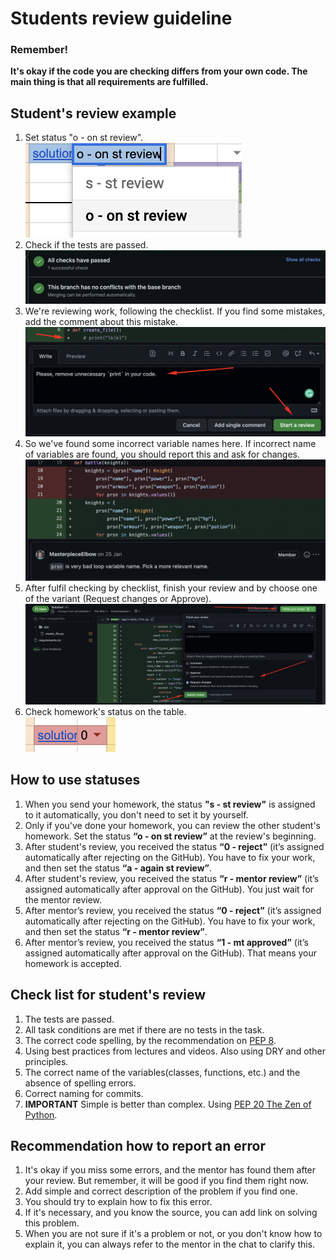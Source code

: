 # Students review guideline

### **Remember!**

**It's okay if the code you are checking differs from your own code. The main thing is that all requirements are fulfilled.**

## Student's review example

1. Set status "o - on st review".                           
    ![set_status_on_st_review](../assets/set_status_on_st_review.png)
2. Check if the tests are passed.
    ![all_tests_are_passed](../assets/all_tests_are_passed.png)
3. We're reviewing work, following the checklist. If you find some mistakes, add the comment about this mistake.
    ![start_review_code](../assets/start_review_code.png)
4.  So we've found some incorrect variable names here. If incorrect name of variables are found, you should report this and ask for changes.
    ![ending_of_review](../assets/inccorect_var_for_example.png)
5. After fulfil checking by checklist, finish your review and by choose one of the variant (Request changes or Approve).
    ![ending_of_review](../assets/ending_of_review.png)
6. Check homework's status on the table.                               
    ![check_status_in_table](../assets/check_status_in_table.png)

## How to use statuses

1. When you send your homework, the status **"s - st review"** is assigned to it automatically, you don't need to set it by yourself. 
2. Only if you've done your homework, you can review the other student's homework. Set the status **“o - on st review”** at the review's beginning.
3. After student's review, you received the status **“0 - reject”** (it’s assigned automatically after rejecting on the GitHub). You have to fix your work, and then set the status **“a - again st review”**.
4. After student's review, you received the status **“r - mentor review”** (it’s assigned automatically after approval on the GitHub). You just wait for the mentor review.
5. After mentor’s review, you received the status **“0 - reject”** (it’s assigned automatically after rejecting on the GitHub). You have to fix your work, and then set the status **“r - mentor review”**.
6. After mentor’s review, you received the status **“1 - mt approved”** (it’s assigned automatically after approval on the GitHub). That means your homework is accepted.

## Check list for student's review

1. The tests are passed.
2. All task conditions are met if there are no tests in the task.
3. The correct code spelling, by the recommendation on [PEP 8](https://peps.python.org/pep-0008/).
4. Using best practices from lectures and videos. Also using DRY and other principles.
5. The correct name of the variables(classes, functions, etc.) and the absence of spelling errors.
6. Correct naming for commits.
7. **IMPORTANT** Simple is better than complex. Using [PEP 20 The Zen of Python](https://peps.python.org/pep-0020/).

## Recommendation how to report an error

1. It's okay if you miss some errors, and the mentor has found them after your review. But remember, it will be good if you find them right now.
2. Add simple and correct description of the problem if you find one.
3. You should try to explain how to fix this error.
4. If it's necessary, and you know the source, you can add link on solving this problem.
5. When you are not sure if it's a problem or not, or you don't know how to explain it, you can always refer to the mentor in the chat to clarify this.
